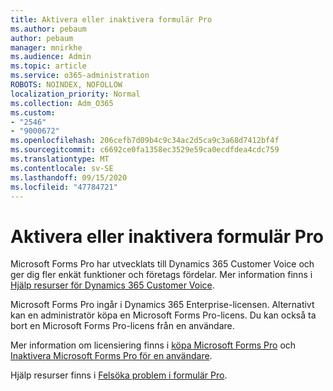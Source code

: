 ```yaml
---
title: Aktivera eller inaktivera formulär Pro
ms.author: pebaum
author: pebaum
manager: mnirkhe
ms.audience: Admin
ms.topic: article
ms.service: o365-administration
ROBOTS: NOINDEX, NOFOLLOW
localization_priority: Normal
ms.collection: Adm_O365
ms.custom:
- "2546"
- "9000672"
ms.openlocfilehash: 206cefb7d09b4c9c34ac2d5ca9c3a68d7412bf4f
ms.sourcegitcommit: c6692ce0fa1358ec3529e59ca0ecdfdea4cdc759
ms.translationtype: MT
ms.contentlocale: sv-SE
ms.lasthandoff: 09/15/2020
ms.locfileid: "47784721"
---
```

# <a name="enable-or-disable-forms-pro"></a>Aktivera eller inaktivera formulär Pro

Microsoft Forms Pro har utvecklats till Dynamics 365 Customer Voice och ger dig fler enkät funktioner och företags fördelar. Mer information finns i [Hjälp resurser för Dynamics 365 Customer Voice](https://go.microsoft.com/fwlink/p/?linkid=2128357).  

Microsoft Forms Pro ingår i Dynamics 365 Enterprise-licensen. Alternativt kan en administratör köpa en Microsoft Forms Pro-licens. Du kan också ta bort en Microsoft Forms Pro-licens från en användare.  

Mer information om licensiering finns i [köpa Microsoft Forms Pro](https://docs.microsoft.com/forms-pro/purchase#purchase-microsoft-forms-pro-for-users-in-a-dynamics-365-tenant) och [Inaktivera Microsoft Forms Pro för en användare](https://docs.microsoft.com/forms-pro/purchase#disable-microsoft-forms-pro-for-a-user-1).
  
Hjälp resurser finns i [Felsöka problem i formulär Pro](https://docs.microsoft.com/forms-pro/troubleshoot).